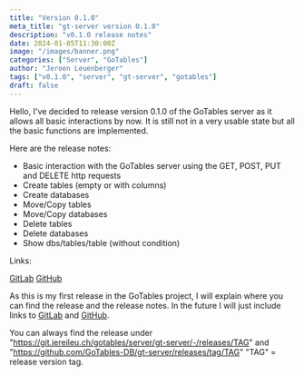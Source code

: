 ```yaml
---
title: "Version 0.1.0"
meta_title: "gt-server version 0.1.0"
description: "v0.1.0 release notes"
date: 2024-01-05T11:30:00Z
image: "/images/banner.png"
categories: ["Server", "GoTables"]
author: "Jeroen Leuenberger"
tags: ["v0.1.0", "server", "gt-server", "gotables"]
draft: false
---
```


Hello,
I've decided to release version 0.1.0 of the GoTables server as it allows all basic interactions by now. It is still not in a very usable state but all the basic functions are implemented.

Here are the release notes:

- Basic interaction with the GoTables server using the GET, POST, PUT and DELETE http requests
- Create tables (empty or with columns)
- Create databases
- Move/Copy tables
- Move/Copy databases
- Delete tables
- Delete databases
- Show dbs/tables/table (without condition)

Links:

[GitLab](https://git.jereileu.ch/gotables/server/gt-server/-/releases/v0.1.0)
[GitHub](https://github.com/GoTables-DB/gt-server/releases/tag/v0.1.0)

As this is my first release in the GoTables project, I will explain where you can find the release and the release notes. In the future I will just include links to [GitLab](https://git.jereileu.ch/gotables) and [GitHub](https://github.com/GoTables-DB).

You can always find the release under "https://git.jereileu.ch/gotables/server/gt-server/-/releases/TAG" and "https://github.com/GoTables-DB/gt-server/releases/tag/TAG" "TAG" = release version tag.